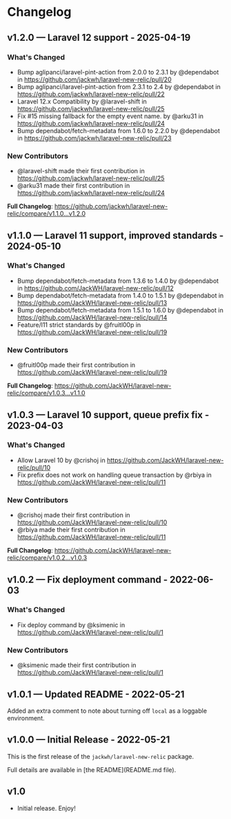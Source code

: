 # Changelog

## v1.2.0 — Laravel 12 support - 2025-04-19

### What's Changed

* Bump aglipanci/laravel-pint-action from 2.0.0 to 2.3.1 by @dependabot in https://github.com/jackwh/laravel-new-relic/pull/20
* Bump aglipanci/laravel-pint-action from 2.3.1 to 2.4 by @dependabot in https://github.com/jackwh/laravel-new-relic/pull/22
* Laravel 12.x Compatibility by @laravel-shift in https://github.com/jackwh/laravel-new-relic/pull/25
* Fix #15 missing fallback for the empty event name. by @arku31 in https://github.com/jackwh/laravel-new-relic/pull/24
* Bump dependabot/fetch-metadata from 1.6.0 to 2.2.0 by @dependabot in https://github.com/jackwh/laravel-new-relic/pull/23

### New Contributors

* @laravel-shift made their first contribution in https://github.com/jackwh/laravel-new-relic/pull/25
* @arku31 made their first contribution in https://github.com/jackwh/laravel-new-relic/pull/24

**Full Changelog**: https://github.com/jackwh/laravel-new-relic/compare/v1.1.0...v1.2.0

## v1.1.0 — Laravel 11 support, improved standards - 2024-05-10

### What's Changed

* Bump dependabot/fetch-metadata from 1.3.6 to 1.4.0 by @dependabot in https://github.com/JackWH/laravel-new-relic/pull/12
* Bump dependabot/fetch-metadata from 1.4.0 to 1.5.1 by @dependabot in https://github.com/JackWH/laravel-new-relic/pull/13
* Bump dependabot/fetch-metadata from 1.5.1 to 1.6.0 by @dependabot in https://github.com/JackWH/laravel-new-relic/pull/14
* Feature/l11 strict standards by @fruitl00p in https://github.com/JackWH/laravel-new-relic/pull/19

### New Contributors

* @fruitl00p made their first contribution in https://github.com/JackWH/laravel-new-relic/pull/19

**Full Changelog**: https://github.com/JackWH/laravel-new-relic/compare/v1.0.3...v1.1.0

## v1.0.3 — Laravel 10 support, queue prefix fix - 2023-04-03

### What's Changed

- Allow Laravel 10 by @crishoj in https://github.com/JackWH/laravel-new-relic/pull/10
- Fix prefix does not work on handling queue transaction by @rbiya in https://github.com/JackWH/laravel-new-relic/pull/11

### New Contributors

- @crishoj made their first contribution in https://github.com/JackWH/laravel-new-relic/pull/10
- @rbiya made their first contribution in https://github.com/JackWH/laravel-new-relic/pull/11

**Full Changelog**: https://github.com/JackWH/laravel-new-relic/compare/v1.0.2...v1.0.3

## v1.0.2 — Fix deployment command - 2022-06-03

### What's Changed

- Fix deploy command by @ksimenic in https://github.com/JackWH/laravel-new-relic/pull/1

### New Contributors

- @ksimenic made their first contribution in https://github.com/JackWH/laravel-new-relic/pull/1

## v1.0.1 — Updated README - 2022-05-21

Added an extra comment to note about turning off `local` as a loggable environment.

## v1.0.0 — Initial Release - 2022-05-21

This is the first release of the `jackwh/laravel-new-relic` package.

Full details are available in [the README](README.md file).

## v1.0

- Initial release. Enjoy!
